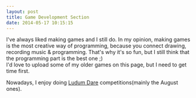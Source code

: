 ```yaml
---
layout: post
title: Game Development Section
date: 2014-05-17 10:15:15
---
```


I've always liked making games and I still do. In my opinion, making games is the most creative way of programming, because you connect drawing, recording music & programming. That's why it's so fun, but I still think that the programming part is the best one ;) <br>
I'd love to upload some of my older games on this page, but I need to get time first.

Nowadays, I enjoy doing [Ludum Dare](http://www.ludumdare.com/) competitions(mainly the August ones).
